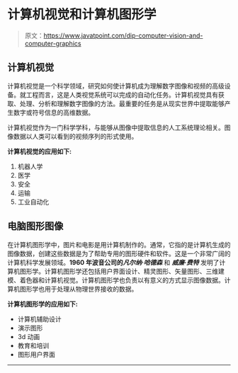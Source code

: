 # 计算机视觉和计算机图形学

> 原文：<https://www.javatpoint.com/dip-computer-vision-and-computer-graphics>

## 计算机视觉

计算机视觉是一个科学领域，研究如何使计算机成为理解数字图像和视频的高级设备。就工程而言，这是人类视觉系统可以完成的自动化任务。计算机视觉具有获取、处理、分析和理解数字图像的方法。最重要的任务是从现实世界中提取能够产生数字或符号信息的高维数据。

计算机视觉作为一门科学学科，与能够从图像中提取信息的人工系统理论相关。图像数据以人类可以看到的视频序列的形式使用。

**计算机视觉的应用如下:**

1.  机器人学
2.  医学
3.  安全
4.  运输
5.  工业自动化

## 电脑图形图像

在计算机图形学中，图片和电影是用计算机制作的。通常，它指的是计算机生成的图像数据，创建这些数据是为了帮助专用的图形硬件和软件。这是一个非常广阔的计算机科学发展领域。**1960 年波音公司的*****凡尔纳·哈德森*** 和 ***威廉·费特*** 发明了计算机图形学。计算机图形学还包括用户界面设计、精灵图形、矢量图形、三维建模、着色器和计算机视觉。计算机图形学也负责以有意义的方式显示图像数据。计算机图形学也用于处理从物理世界接收的数据。

**计算机图形学的应用如下:**

*   计算机辅助设计
*   演示图形
*   3d 动画
*   教育和培训
*   图形用户界面

* * *
